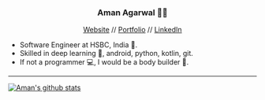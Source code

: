 <h3 align="center"> Aman Agarwal 👨‍💻 </h3>
<p align="center">
  <a href="https://amanagarwal.io">Website</a> //
    <a href="https://amanagarwal.io/portfolio/">Portfolio</a> //
  <a href="https://www.linkedin.com/in/aman-agarwal-743548137/">LinkedIn</a>
</p>

<ul align="left">
  <li>Software Engineer at HSBC, India 🏦.</li>
  <li>Skilled in deep learning 🤖, android, python, kotlin, git.</li>
  <li>If not a programmer 💻, I would be a body builder 💪.</li>
</ul>

---

[![Aman's github stats](https://github-readme-stats.vercel.app/api?username=amanbasu)](https://github.com/anuraghazra/github-readme-stats)


